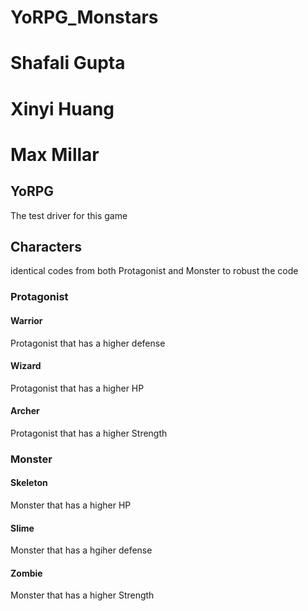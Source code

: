# YoRPG_Monstars
# Shafali Gupta
# Xinyi Huang
# Max Millar 
## YoRPG 
The test driver for this game
## Characters
identical codes from both Protagonist and Monster to robust the code
### Protagonist
#### Warrior
Protagonist that has a higher defense
#### Wizard
Protagonist that has a higher HP 
#### Archer
Protagonist that has a higher Strength
### Monster
#### Skeleton
Monster that has a higher HP
#### Slime 
Monster that has a hgiher defense
#### Zombie
Monster that has a higher Strength
